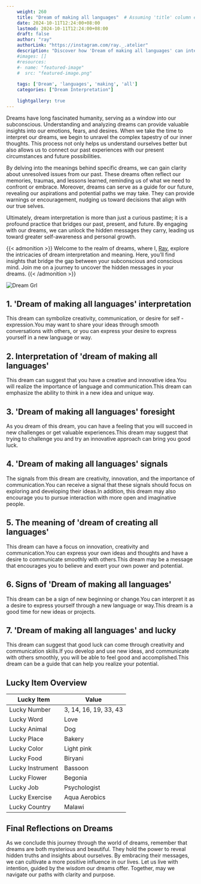 ```yaml
---
    weight: 260
    title: "Dream of making all languages"  # Assuming 'title' column exists
    date: 2024-10-11T12:24:00+08:00
    lastmod: 2024-10-11T12:24:00+08:00
    draft: false
    author: "ray"
    authorLink: "https://instagram.com/ray._.atelier"
    description: "Discover how 'Dream of making all languages' can interpret your future and uncover its significant meanings in your life."
    #images: []
    #resources:
    #- name: "featured-image"
    #  src: "featured-image.png"
    
    tags: ['Dream', 'languages', 'making', 'all']
    categories: ["Dream Interpretation"]
    
    lightgallery: true
---
```

    
Dreams have long fascinated humanity, serving as a window into our subconscious. Understanding and analyzing dreams can provide valuable insights into our emotions, fears, and desires. When we take the time to interpret our dreams, we begin to unravel the complex tapestry of our inner thoughts. This process not only helps us understand ourselves better but also allows us to connect our past experiences with our present circumstances and future possibilities.

By delving into the meanings behind specific dreams, we can gain clarity about unresolved issues from our past. These dreams often reflect our memories, traumas, and lessons learned, reminding us of what we need to confront or embrace. Moreover, dreams can serve as a guide for our future, revealing our aspirations and potential paths we may take. They can provide warnings or encouragement, nudging us toward decisions that align with our true selves.

Ultimately, dream interpretation is more than just a curious pastime; it is a profound practice that bridges our past, present, and future. By engaging with our dreams, we can unlock the hidden messages they carry, leading us toward greater self-awareness and personal growth.

{{< admonition >}}
Welcome to the realm of dreams, where I, [Ray](https://instagram.com/ray._.atelier), explore the intricacies of dream interpretation and meaning. Here, you’ll find insights that bridge the gap between your subconscious and conscious mind. Join me on a journey to uncover the hidden messages in your dreams.
{{< /admonition >}}

![Dream Grl](https://cdn.pixabay.com/photo/2017/11/02/03/35/gothic-2910057_1280.jpg "Dream Grl")

## 1. 'Dream of making all languages' interpretation
This dream can symbolize creativity, communication, or desire for self -expression.You may want to share your ideas through smooth conversations with others, or you can express your desire to express yourself in a new language or way.

## 2. Interpretation of 'dream of making all languages'
This dream can suggest that you have a creative and innovative idea.You will realize the importance of language and communication.This dream can emphasize the ability to think in a new idea and unique way.

## 3. 'Dream of making all languages' foresight
As you dream of this dream, you can have a feeling that you will succeed in new challenges or get valuable experiences.This dream may suggest that trying to challenge you and try an innovative approach can bring you good luck.

## 4. 'Dream of making all languages' signals
The signals from this dream are creativity, innovation, and the importance of communication.You can receive a signal that these signals should focus on exploring and developing their ideas.In addition, this dream may also encourage you to pursue interaction with more open and imaginative people.

## 5. The meaning of 'dream of creating all languages'
This dream can have a focus on innovation, creativity and communication.You can express your own ideas and thoughts and have a desire to communicate smoothly with others.This dream may be a message that encourages you to believe and exert your own power and potential.

## 6. Signs of 'Dream of making all languages'
This dream can be a sign of new beginning or change.You can interpret it as a desire to express yourself through a new language or way.This dream is a good time for new ideas or projects.

## 7. 'Dream of making all languages' and lucky
This dream can suggest that good luck can come through creativity and communication skills.If you develop and use new ideas, and communicate with others smoothly, you will be able to feel good and accomplished.This dream can be a guide that can help you realize your potential.

## Lucky Item Overview
| Lucky Item          | Value              |
|---------------|--------------------|
| Lucky Number        | 3, 14, 16, 19, 33, 43  |
| Lucky Word          | Love |
| Lucky Animal        | Dog |
| Lucky Place         | Bakery     |
| Lucky Color         | Light pink     |
| Lucky Food          | Biryani      |
| Lucky Instrument    | Bassoon |
| Lucky Flower        | Begonia    |
| Lucky Job           | Psychologist       |
| Lucky Exercise      | Aqua Aerobics  |
| Lucky Country       | Malawi    |


##  Final Reflections on Dreams

As we conclude this journey through the world of dreams, remember that dreams are both mysterious and beautiful. They hold the power to reveal hidden truths and insights about ourselves. By embracing their messages, we can cultivate a more positive influence in our lives. Let us live with intention, guided by the wisdom our dreams offer. Together, may we navigate our paths with clarity and purpose.
